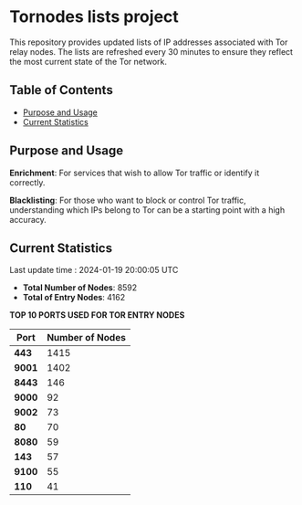 # Tornodes lists project

This repository provides updated lists of IP addresses associated with Tor relay nodes. The lists are refreshed every 30 minutes to ensure they reflect the most current state of the Tor network.

## Table of Contents

- [Purpose and Usage](#purpose-and-usage)
- [Current Statistics](#current-statistics)


## Purpose and Usage

**Enrichment**: For services that wish to allow Tor traffic or identify it correctly.

**Blacklisting**: For those who want to block or control Tor traffic, understanding which IPs belong to Tor can be a starting point with a high accuracy.

## Current Statistics

Last update time : 2024-01-19 20:00:05 UTC

- **Total Number of Nodes**: 8592
- **Total of Entry Nodes**: 4162

**TOP 10 PORTS USED FOR TOR ENTRY NODES**

| **Port** | **Number of Nodes** |
|------|-----------------|
| **443**   | 1415  |
| **9001**   | 1402  |
| **8443**   | 146  |
| **9000**   | 92  |
| **9002**   | 73  |
| **80**   | 70  |
| **8080**   | 59  |
| **143**   | 57  |
| **9100**   | 55  |
| **110**   | 41  |

